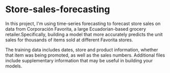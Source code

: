 # Store-sales-forecasting

In this project, I'm using time-series forecasting to forecast store sales on data from Corporación Favorita, a large Ecuadorian-based grocery retailer.Specifically, building a model that more accurately predicts the unit sales for thousands of items sold at different Favorita stores. 

The training data includes dates, store and product information, whether that item was being promoted, as well as the sales numbers. Additional files include supplementary information that may be useful in building your models.

